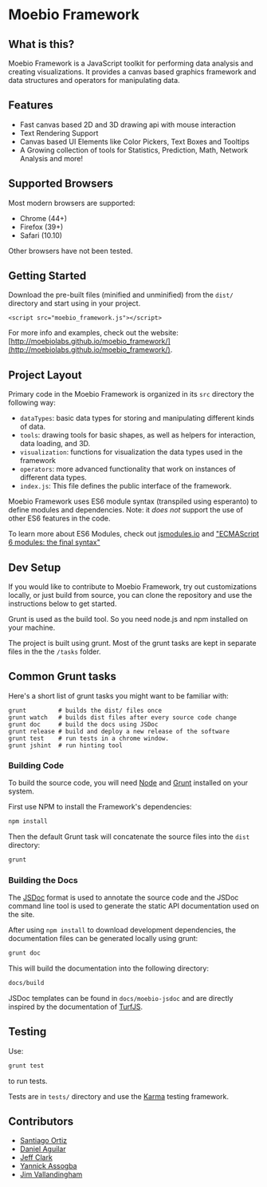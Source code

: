 # Moebio Framework

## What is this?

Moebio Framework is a JavaScript toolkit for performing data analysis and creating visualizations. It provides a canvas based graphics framework and data structures and operators for manipulating data.

## Features

* Fast canvas based 2D and 3D drawing api with mouse interaction
* Text Rendering Support
* Canvas based UI Elements like Color Pickers, Text Boxes and Tooltips
* A Growing collection of tools for Statistics, Prediction, Math, Network Analysis and more!

## Supported Browsers

Most modern browsers are supported:

* Chrome (44+)
* Firefox (39+)
* Safari (10.10)

Other browsers have not been tested.

## Getting Started

Download the pre-built files (minified and unminified) from the `dist/` directory and start using in your project.

```
<script src="moebio_framework.js"></script>
```

For more info and examples, check out the website:  [http://moebiolabs.github.io/moebio_framework/](http://moebiolabs.github.io/moebio_framework/).

## Project Layout

Primary code in the Moebio Framework is organized in its `src` directory the following way:

  * `dataTypes`: basic data types for storing and manipulating different kinds of data.
  * `tools`: drawing tools for basic shapes, as well as helpers for interaction, data loading, and 3D.
  * `visualization`: functions for visualization the data types used in the framework
  * `operators`: more advanced functionality that work on instances of different data types.
  * `index.js`: This file defines the public interface of the framework.

Moebio Framework uses ES6 module syntax (transpiled using esperanto) to define modules and dependencies. Note: it _does not_ support the use of other ES6 features in the code.

To learn more about ES6 Modules, check out [jsmodules.io](http://jsmodules.io) and ["ECMAScript 6 modules: the final syntax"](http://www.2ality.com/2014/09/es6-modules-final.html)

## Dev Setup

If you would like to contribute to Moebio Framework, try out customizations locally, or just build from source, you can clone the repository and use the instructions below to get started.

Grunt is used as the build tool. So you need node.js and npm installed on your machine.

The project is built using grunt. Most of the grunt tasks are kept in separate
files in the the ```/tasks``` folder.

## Common Grunt tasks

Here's a short list of grunt tasks you might want to be familiar with:

```
grunt         # builds the dist/ files once
grunt watch   # builds dist files after every source code change
grunt doc     # build the docs using JSDoc
grunt release # build and deploy a new release of the software
grunt test    # run tests in a chrome window.
grunt jshint  # run hinting tool
```

### Building Code

To build the source code, you will need [Node](https://nodejs.org/) and [Grunt](http://gruntjs.com/) installed on your system.

First use NPM to install the Framework's dependencies:

```bash
npm install
```

Then the default Grunt task will concatenate the source files into the `dist` directory:

```bash
grunt
```

### Building the Docs

The [JSDoc](http://usejsdoc.org/) format is used to annotate the source code and the JSDoc command line tool is used to generate the static API documentation used on the site.

After using `npm install` to download development dependencies, the documentation files can be generated locally using grunt:

```bash
grunt doc
```

This will build the documentation into the following directory:

```bash
docs/build
```

JSDoc templates can be found in `docs/moebio-jsdoc` and are directly inspired by the documentation of [TurfJS](http://turfjs.org/).

## Testing

Use:

```bash
grunt test
```

to run tests.

Tests are in `tests/` directory and use the [Karma](http://karma-runner.github.io/0.13/index.html) testing framework.

## Contributors

* [Santiago Ortiz](https://twitter.com/moebio)
* [Daniel Aguilar](https://twitter.com/protozoo)
* [Jeff Clark](https://twitter.com/JeffClark)
* [Yannick Assogba](https://twitter.com/tafsiri)
* [Jim Vallandingham](https://twitter.com/vlandham)
